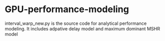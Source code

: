 # GPU-performance-modeling
interval_warp_new.py is the source code for analytical performance modeling.
It includes adpative delay model and maximum dominant MSHR model
